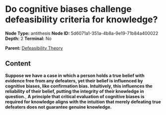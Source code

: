 # Do cognitive biases challenge defeasibility criteria for knowledge?

**Node Type:** antithesis
**Node ID:** 5d6071a1-351a-4b8a-9e19-71b84a400022
**Depth:** 2
**Terminal:** No

**Parent:** [Defeasibility Theory](defeasibility-theory.md)

## Content

**Suppose we have a case in which a person holds a true belief with evidence free from any defeaters, yet their belief is influenced by cognitive biases, like confirmation bias. Intuitively, this influences the reliability of their belief, putting the integrity of their knowledge in question.**, **A principle that critical evaluation of cognitive biases is required for knowledge aligns with the intuition that merely defeating true defeaters does not guarantee genuine knowledge.**
